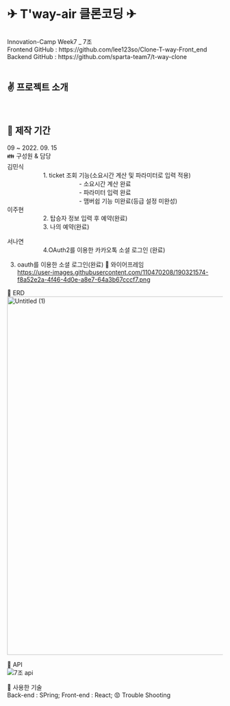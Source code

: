 <h1>✈ T'way-air 클론코딩 ✈</h1><br>
Innovation-Camp Week7 _ 7조<br>
Frontend GitHub : https://github.com/lee123so/Clone-T-way-Front_end<br>
Backend GitHub : https://github.com/sparta-team7/t-way-clone<br><br>

<h2>✌️ 프로젝트 소개</h2><br>
<h2>📅 제작 기간<br></h2>
09 ~ 2022. 09. 15<br>
👪 구성원 & 담당<br>
김민식<br>
      1. ticket 조회 기능(소요시간 계산 및 파라미터로 입력 적용)<br>
            - 소요시간 계산  완료<br>
            - 파라미터 입력 완료<br>
            - 맴버쉽 기능 미완료(등급 설정 미완성)<br>
이주현<br>
      2. 탑승자 정보 입력 후 예약(완료)<br>
      3.  나의 예약(완료)<br<br>

서나연<br>
      4.OAuth2를 이용한 카카오톡 소셜 로그인 (완료)<br>
  

3. oauth를 이용한 소셜 로그인(완료)
📗 와이어프레임<br>
https://user-images.githubusercontent.com/110470208/190321574-f8a52e2a-4f46-4d0e-a8e7-64a3b67cccf7.png

📘 ERD<br>
<img width="835" alt="Untitled (1)" src="https://user-images.githubusercontent.com/110470208/190321522-2f341bf6-52d9-4b93-b6a1-fb93e3f362be.png">


📙 API<br>
![7조 api](https://user-images.githubusercontent.com/110470208/190321495-94bdaf44-4f72-4335-a58f-ba20df9bb632.JPG)


👷 사용한 기술<br>
Back-end : SPring;
Front-end : React;
😡 Trouble Shooting<br>
